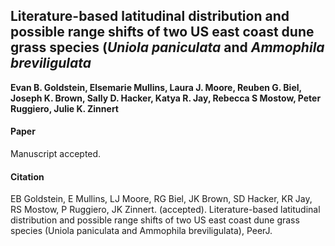 ## Literature-based latitudinal distribution and possible range shifts of two US east coast dune grass species (*Uniola paniculata* and *Ammophila breviligulata*


**Evan B. Goldstein, Elsemarie Mullins, Laura J. Moore, Reuben G. Biel, Joseph K. Brown, Sally D. Hacker, Katya R. Jay, Rebecca S Mostow, Peter Ruggiero, Julie K. Zinnert**


#### Paper
Manuscript accepted.


#### Citation
EB Goldstein, E Mullins, LJ Moore, RG Biel, JK Brown, SD Hacker, KR Jay, RS Mostow, P Ruggiero, JK Zinnert. (accepted). Literature-based latitudinal distribution and possible range shifts of two US east coast dune grass species (Uniola paniculata and Ammophila breviligulata), PeerJ.